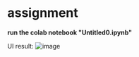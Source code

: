 # assignment

**run the colab notebook "Untitled0.ipynb"**

UI result:
![image](https://github.com/KOMPALALOKESH/assignment/assets/83068533/eb26646e-fc5b-46c8-864c-02fa8ba7f51d)
